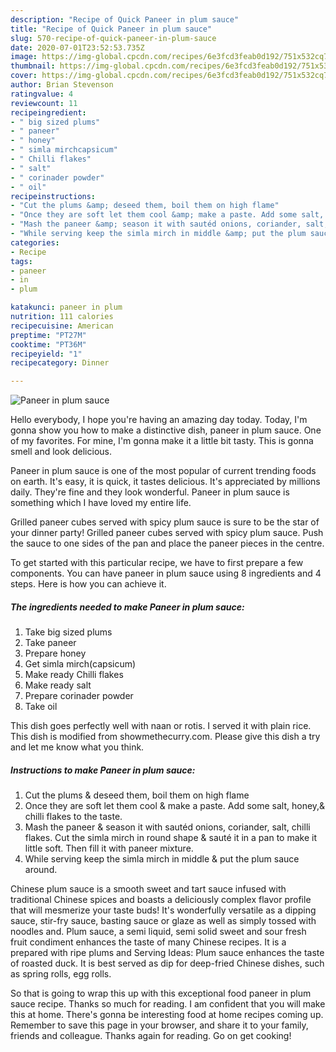 ```yaml
---
description: "Recipe of Quick Paneer in plum sauce"
title: "Recipe of Quick Paneer in plum sauce"
slug: 570-recipe-of-quick-paneer-in-plum-sauce
date: 2020-07-01T23:52:53.735Z
image: https://img-global.cpcdn.com/recipes/6e3fcd3feab0d192/751x532cq70/paneer-in-plum-sauce-recipe-main-photo.jpg
thumbnail: https://img-global.cpcdn.com/recipes/6e3fcd3feab0d192/751x532cq70/paneer-in-plum-sauce-recipe-main-photo.jpg
cover: https://img-global.cpcdn.com/recipes/6e3fcd3feab0d192/751x532cq70/paneer-in-plum-sauce-recipe-main-photo.jpg
author: Brian Stevenson
ratingvalue: 4
reviewcount: 11
recipeingredient:
- " big sized plums"
- " paneer"
- " honey"
- " simla mirchcapsicum"
- " Chilli flakes"
- " salt"
- " corinader powder"
- " oil"
recipeinstructions:
- "Cut the plums &amp; deseed them, boil them on high flame"
- "Once they are soft let them cool &amp; make a paste. Add some salt, honey,&amp; chilli flakes to the taste."
- "Mash the paneer &amp; season it with sautéd onions, coriander, salt, chilli flakes. Cut the simla mirch in round shape &amp; sauté it in a pan to make it little soft. Then fill it with paneer mixture."
- "While serving keep the simla mirch in middle &amp; put the plum sauce around."
categories:
- Recipe
tags:
- paneer
- in
- plum

katakunci: paneer in plum 
nutrition: 111 calories
recipecuisine: American
preptime: "PT27M"
cooktime: "PT36M"
recipeyield: "1"
recipecategory: Dinner

---
```



![Paneer in plum sauce](https://img-global.cpcdn.com/recipes/6e3fcd3feab0d192/751x532cq70/paneer-in-plum-sauce-recipe-main-photo.jpg)

Hello everybody, I hope you're having an amazing day today. Today, I'm gonna show you how to make a distinctive dish, paneer in plum sauce. One of my favorites. For mine, I'm gonna make it a little bit tasty. This is gonna smell and look delicious.

Paneer in plum sauce is one of the most popular of current trending foods on earth. It's easy, it is quick, it tastes delicious. It's appreciated by millions daily. They're fine and they look wonderful. Paneer in plum sauce is something which I have loved my entire life.

Grilled paneer cubes served with spicy plum sauce is sure to be the star of your dinner party! Grilled paneer cubes served with spicy plum sauce. Push the sauce to one sides of the pan and place the paneer pieces in the centre.


To get started with this particular recipe, we have to first prepare a few components. You can have paneer in plum sauce using 8 ingredients and 4 steps. Here is how you can achieve it.

<!--inarticleads1-->

##### The ingredients needed to make Paneer in plum sauce:

1. Take  big sized plums
1. Take  paneer
1. Prepare  honey
1. Get  simla mirch(capsicum)
1. Make ready  Chilli flakes
1. Make ready  salt
1. Prepare  corinader powder
1. Take  oil


This dish goes perfectly well with naan or rotis. I served it with plain rice. This dish is modified from showmethecurry.com. Please give this dish a try and let me know what you think. 

<!--inarticleads2-->

##### Instructions to make Paneer in plum sauce:

1. Cut the plums &amp; deseed them, boil them on high flame
1. Once they are soft let them cool &amp; make a paste. Add some salt, honey,&amp; chilli flakes to the taste.
1. Mash the paneer &amp; season it with sautéd onions, coriander, salt, chilli flakes. Cut the simla mirch in round shape &amp; sauté it in a pan to make it little soft. Then fill it with paneer mixture.
1. While serving keep the simla mirch in middle &amp; put the plum sauce around.


Chinese plum sauce is a smooth sweet and tart sauce infused with traditional Chinese spices and boasts a deliciously complex flavor profile that will mesmerize your taste buds! It&#39;s wonderfully versatile as a dipping sauce, stir-fry sauce, basting sauce or glaze as well as simply tossed with noodles and. Plum sauce, a semi liquid, semi solid sweet and sour fresh fruit condiment enhances the taste of many Chinese recipes. It is a prepared with ripe plums and Serving Ideas: Plum sauce enhances the taste of roasted duck. It is best served as dip for deep-fried Chinese dishes, such as spring rolls, egg rolls. 

So that is going to wrap this up with this exceptional food paneer in plum sauce recipe. Thanks so much for reading. I am confident that you will make this at home. There's gonna be interesting food at home recipes coming up. Remember to save this page in your browser, and share it to your family, friends and colleague. Thanks again for reading. Go on get cooking!

